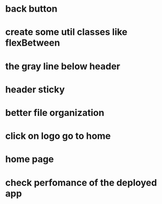 # back button

# create some util classes like flexBetween

# the gray line below header

# header sticky

# better file organization

# click on logo go to home

# home page

# check perfomance of the deployed app
